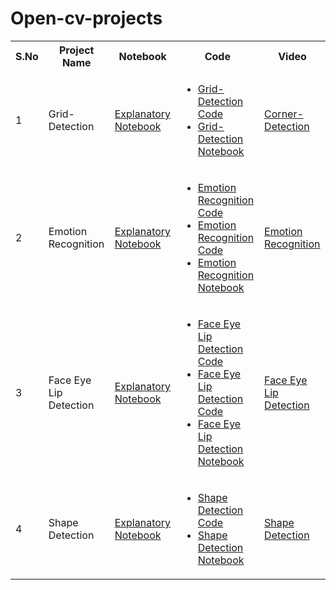 # Open-cv-projects
<table>
  <tr>
  <th>S.No</th>
    <th>Project Name</th>
  <th>Notebook</th>
  <th>Code</th>
  <th>Video</th>
  </tr>
  
<tr style="text-align:left">
  <td>1</td>
  <td>Grid-Detection</td>
  <td><a href="Project1-Grid-Detection.html">Explanatory Notebook</a></td>
  <td>
    <ul>
      <li><a href="Project1-Grid-Detection.md">Grid-Detection Code </a></li>
      <li><a href="Project1-Grid-Detection.ipynb">Grid-Detection Notebook</a></li>
    </ul>
  </td>
  <td>
    <a href="https://youtu.be/xSLZbTlZli0" target="_blank">Corner-Detection</a>
  </td>
  </tr>
  <tr style="text-align:left">
  <td>2</td>
  <td>Emotion Recognition</td>
  <td><a href="Project1-Grid-Detection.html">Explanatory Notebook</a></td>
  <td>
    <ul>
      <li><a href="Flask-Real-time/app.py">Emotion Recognition Code </a></li>
      <li><a href="Flask-Real-time/camera.py">Emotion Recognition Code </a></li>
      <li><a href="Project2-EMOTION-RECOGNITION.md">Emotion Recognition Notebook</a></li>
    </ul>
  </td>
  <td>
    <a href="https://youtu.be/xmNL8xAC-Cg" target="_blank">Emotion Recognition</a>
  </td>
  </tr>
   <tr style="text-align:left">
  <td>3</td>
  <td>Face Eye Lip Detection</td>
  <td><a href="Project1-Grid-Detection.html">Explanatory Notebook</a></td>
  <td>
    <ul>
      <li><a href="client1.py">Face Eye Lip Detection Code </a></li>
      <li><a href="server.py">Face Eye Lip Detection Code </a></li>
      <li><a href="Project3-Face-Eye-Lip-Detection.md">Face Eye Lip Detection Notebook</a></li>
    </ul>
  </td>
  <td>
    <a href="https://youtu.be/UAQeCR35KIA" target="_blank">Face Eye Lip Detection</a>
  </td>
  </tr>
     <tr style="text-align:left">
  <td>4</td>
  <td>Shape Detection</td>
  <td><a href="shape_detection.html">Explanatory Notebook</a></td>
  <td>
    <ul>
      <li><a href="Project4-shape-detection.md">Shape Detection Code </a></li>
      <li><a href="Project4-shape-detection.md">Shape Detection Notebook</a></li>
    </ul>
  </td>
  <td>
    <a href="https://youtu.be/gHuq8Ujy7jI" target="_blank">Shape Detection</a>
  </td>
  </tr>
  </table>

